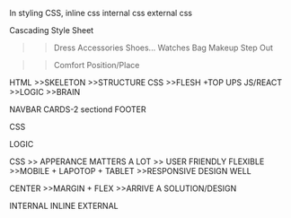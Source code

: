 In styling CSS,
inline css
internal css
external css

Cascading Style Sheet
>>Dress
>>Accessories
>>Shoes...
>>Watches
>>Bag
>>Makeup
>>Step Out

>>Comfort Position/Place


HTML     >>SKELETON >>STRUCTURE
CSS      >>FLESH +TOP UPS
JS/REACT >>LOGIC >>BRAIN

NAVBAR
CARDS-2 sectiond
FOOTER

CSS

LOGIC


CSS >>
APPERANCE MATTERS A LOT >>
USER FRIENDLY
FLEXIBLE >>MOBILE + LAPOTOP + TABLET >>RESPONSIVE
DESIGN WELL

CENTER >>MARGIN + FLEX >>ARRIVE A SOLUTION/DESIGN


INTERNAL
INLINE
EXTERNAL